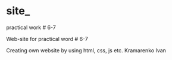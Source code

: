 # site_
 practical work # 6-7
 
 Web-site for practical word # 6-7
 
 Creating own website by using html, css, js etc.
 Kramarenko Ivan
